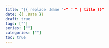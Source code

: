```yaml
---
title: "{{ replace .Name "-" " " | title }}"
date: {{ .Date }}
draft: true
tags: [""]
series: [""]
categories: [""]
toc: true
---
```


